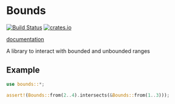 # Bounds
[![Build Status](https://travis-ci.org/fuchsnj/bounds.svg?branch=master)](https://travis-ci.org/fuchsnj/bounds)
[![crates.io](https://img.shields.io/crates/v/bounds.svg)](https://crates.io/crates/bounds)

[documentation](https://docs.rs/bounds)

A library to interact with bounded and unbounded ranges

## Example

```rust
use bounds::*;

assert!(Bounds::from(2..4).intersects(&Bounds::from(1..3)));
```